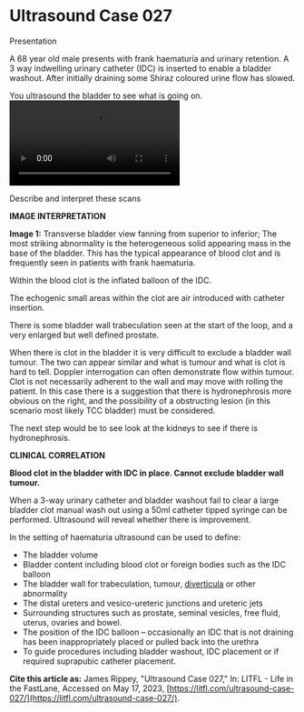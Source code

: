 # Ultrasound Case 027
Presentation


A 68 year old male presents with frank haematuria and urinary retention. A 3 way indwelling urinary catheter (IDC) is inserted to enable a bladder washout. After initially draining some Shiraz coloured urine flow has slowed. 


You ultrasound the bladder to see what is going on.
![](https://litfl.com/wp-content/uploads/2018/11/LITFL-Top-100-Ultrasound-027-IDC-and-clot-in-the-bladder.mp4)

Describe and interpret these scans

**IMAGE INTERPRETATION** 



**Image 1:** Transverse bladder view fanning from superior to inferior; The most striking abnormality is the heterogeneous solid appearing mass in the base of the bladder. This has the typical appearance of blood clot and is frequently seen in patients with frank haematuria. 


Within the blood clot is the inflated balloon of the IDC. 


The echogenic small areas within the clot are air introduced with catheter insertion. 


There is some bladder wall trabeculation seen at the start of the loop, and a very enlarged but well defined prostate. 


When there is clot in the bladder it is very difficult to exclude a bladder wall tumour. The two can appear similar and what is tumour and what is clot is hard to tell. Doppler interrogation can often demonstrate flow within tumour. Clot is not necessarily adherent to the wall and may move with rolling the patient. In this case there is a suggestion that there is hydronephrosis more obvious on the right, and the possibility of a obstructing lesion (in this scenario most likely TCC bladder) must be considered. 


The next step would be to see look at the kidneys to see if there is hydronephrosis. 


**CLINICAL CORRELATION** 



**Blood clot in the bladder with IDC in place. Cannot exclude bladder wall tumour.** 


When a 3-way urinary catheter and bladder washout fail to clear a large bladder clot manual wash out using a 50ml catheter tipped syringe can be performed. Ultrasound will reveal whether there is improvement. 


In the setting of haematuria ultrasound can be used to define: 
- The bladder volume
- Bladder content including blood clot or foreign bodies such as the IDC balloon
- The bladder wall for trabeculation, tumour, [diverticula](https://jamanetwork.com/journals/jamaophthalmology/article-abstract/638105) or other abnormality 
- The distal ureters and vesico-ureteric junctions and ureteric jets
- Surrounding structures such as prostate, seminal vesicles, free fluid, uterus, ovaries and bowel. 
- The position of the IDC balloon – occasionally an IDC that is not draining has been inappropriately placed or pulled back into the urethra 
- To guide procedures including bladder washout, IDC placement or if required suprapubic catheter placement.

**Cite this article as:**  James Rippey, "Ultrasound Case 027," In: LITFL - Life in the FastLane, Accessed on May 17, 2023, [https://litfl.com/ultrasound-case-027/](https://litfl.com/ultrasound-case-027/).


